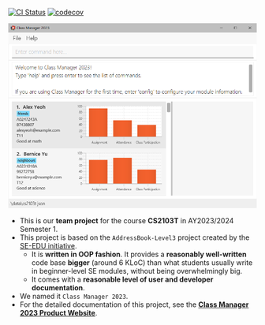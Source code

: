 [![CI Status](https://github.com/AY2324S1-CS2103T-T11-1/tp/workflows/Java%20CI/badge.svg)](https://github.com/AY2324S1-CS2103T-T11-1/tp/actions)
[![codecov](https://codecov.io/gh/AY2324S1-CS2103T-T11-1/tp/graph/badge.svg?token=V7P4WC496H)](https://codecov.io/gh/AY2324S1-CS2103T-T11-1/tp)

![Ui](docs/images/Ui.png)

* This is our **team project** for the course **CS2103T** in AY2023/2024 Semester 1.
* This project is based on the `AddressBook-Level3` project created by the [SE-EDU initiative](https://se-education.org).
  * It is **written in OOP fashion**. It provides a **reasonably well-written** code base **bigger** (around 6 KLoC) than what students usually write in beginner-level SE modules, without being overwhelmingly big.
  * It comes with a **reasonable level of user and developer documentation**.
* We named it `Class Manager 2023`.
* For the detailed documentation of this project, see the **[Class Manager 2023 Product Website](https://ay2324s1-cs2103t-t11-1.github.io/tp/)**.
